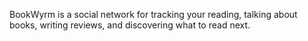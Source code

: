 BookWyrm is a social network for tracking your reading, talking about books, writing reviews, and discovering what to read next. 

